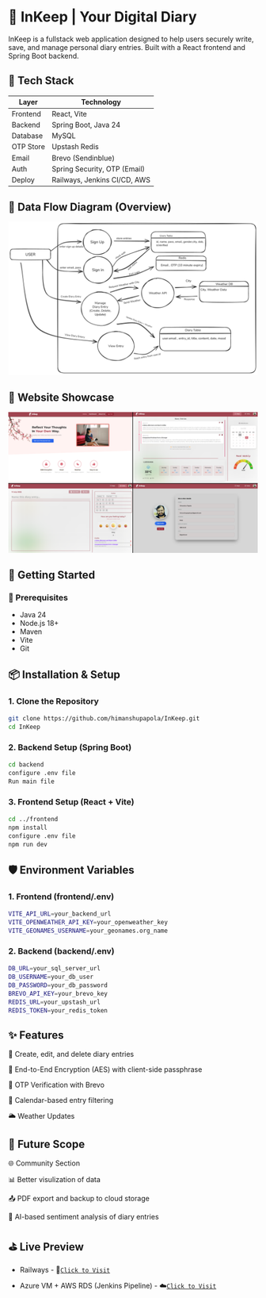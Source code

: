 # 📔 InKeep | Your Digital Diary

InKeep is a fullstack web application designed to help users securely write, save, and manage personal diary entries. Built with a React frontend and Spring Boot backend.

## 🧱 Tech Stack

| Layer     | Technology                   |
| --------- | ---------------------------- |
| Frontend  | React, Vite                  |
| Backend   | Spring Boot, Java 24         |
| Database  | MySQL                        |
| OTP Store | Upstash Redis                |
| Email     | Brevo (Sendinblue)           |
| Auth      | Spring Security, OTP (Email) |
| Deploy    | Railways, Jenkins CI/CD, AWS |

## 📸 Data Flow Diagram (Overview)

<img src="./DFD.jpg" alt="DFD." title="DFD." width="550"/>

## 🌄 Website Showcase

<img src="./Website_Showcase.png" alt="Website Showcase" title="Website Showcase." width="550"/>

## 🚀 Getting Started

### 🔧 Prerequisites

- Java 24
- Node.js 18+
- Maven
- Vite
- Git

## 📦 Installation & Setup

### 1. Clone the Repository

```bash
git clone https://github.com/himanshupapola/InKeep.git
cd InKeep
```

### 2. Backend Setup (Spring Boot)

```bash
cd backend
configure .env file
Run main file
```

### 3. Frontend Setup (React + Vite)

```bash
cd ../frontend
npm install
configure .env file
npm run dev
```

## 🛡️ Environment Variables

### 1. Frontend (frontend/.env)

```bash
VITE_API_URL=your_backend_url
VITE_OPENWEATHER_API_KEY=your_openweather_key
VITE_GEONAMES_USERNAME=your_geonames.org_name
```

### 2. Backend (backend/.env)

```bash
DB_URL=your_sql_server_url
DB_USERNAME=your_db_user
DB_PASSWORD=your_db_password
BREVO_API_KEY=your_brevo_key
REDIS_URL=your_upstash_url
REDIS_TOKEN=your_redis_token
```

## ✨ Features

📝 Create, edit, and delete diary entries

🔐 End-to-End Encryption (AES) with client-side passphrase

📧 OTP Verification with Brevo

📅 Calendar-based entry filtering

🌥️ Weather Updates

## 🔮 Future Scope

🌐 Community Section

📊 Better visulization of data

📤 PDF export and backup to cloud storage

🧠 AI-based sentiment analysis of diary entries

## ⛳️ Live Preview

- Railways - 🚀[`Click to Visit`][frontend-link]

[frontend-link]: https://inkeep-production.up.railway.app/

- Azure VM + AWS RDS (Jenkins Pipeline) - ☁️[`Click to Visit`][inkeep-link]

[inkeep-link]: https://inkeep.live/
